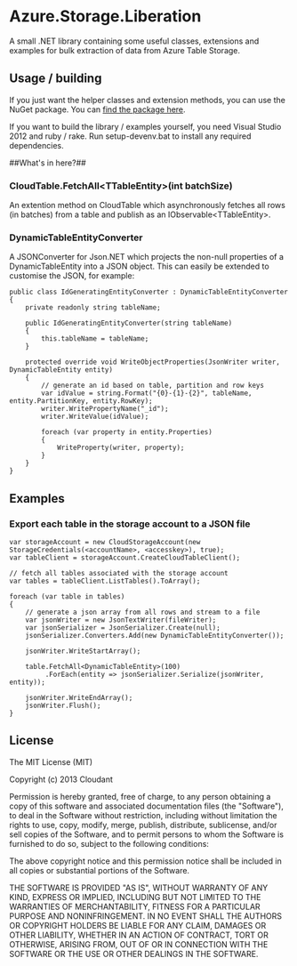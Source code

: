 # Azure.Storage.Liberation #
A small .NET library containing some useful classes, extensions and examples for bulk extraction of data from Azure Table Storage.


## Usage / building ##
If you just want the helper classes and extension methods, you can use the NuGet package. You can [find the package here](https://nuget.org/packages/Azure.Storage.Liberation/).

If you want to build the library / examples yourself, you need Visual Studio 2012 and ruby / rake. Run setup-devenv.bat to install any required dependencies.

##What's in here?##

### CloudTable.FetchAll&lt;TTableEntity&gt;(int batchSize) ###

An extention method on CloudTable which asynchronously fetches all rows (in batches) from a table and publish as an IObservable&lt;TTableEntity&gt;.

### DynamicTableEntityConverter ###

A JSONConverter for Json.NET which projects the non-null properties of a DynamicTableEntity into a JSON object. 
This can easily be extended to customise the JSON, for example:
	
	public class IdGeneratingEntityConverter : DynamicTableEntityConverter
	{
	    private readonly string tableName;
	
	    public IdGeneratingEntityConverter(string tableName)
	    {
	        this.tableName = tableName;
	    }
	
	    protected override void WriteObjectProperties(JsonWriter writer, DynamicTableEntity entity)
	    {	
			// generate an id based on table, partition and row keys
			var idValue = string.Format("{0}-{1}-{2}", tableName, entity.PartitionKey, entity.RowKey);
			writer.WritePropertyName("_id");
			writer.WriteValue(idValue);
	
	        foreach (var property in entity.Properties)
	        {
	            WriteProperty(writer, property);
	        }
	    }
	}  


## Examples ##

### Export each table in the storage account to a JSON file ###

	var storageAccount = new CloudStorageAccount(new StorageCredentials(<accountName>, <accesskey>), true);
	var tableClient = storageAccount.CreateCloudTableClient();
	
	// fetch all tables associated with the storage account	
	var tables = tableClient.ListTables().ToArray();
	
	foreach (var table in tables)
	{
		// generate a json array from all rows and stream to a file
	    var jsonWriter = new JsonTextWriter(fileWriter);
        var jsonSerializer = JsonSerializer.Create(null);
        jsonSerializer.Converters.Add(new DynamicTableEntityConverter());

        jsonWriter.WriteStartArray();

        table.FetchAll<DynamicTableEntity>(100)
             .ForEach(entity => jsonSerializer.Serialize(jsonWriter, entity));

        jsonWriter.WriteEndArray();
        jsonWriter.Flush();
	}


## License ##
The MIT License (MIT)

Copyright (c) 2013 Cloudant

Permission is hereby granted, free of charge, to any person obtaining a copy of this software and associated documentation files (the "Software"), to deal in the Software without restriction, including without limitation the rights to use, copy, modify, merge, publish, distribute, sublicense, and/or sell copies of the Software, and to permit persons to whom the Software is furnished to do so, subject to the following conditions:

The above copyright notice and this permission notice shall be included in all copies or substantial portions of the Software.

THE SOFTWARE IS PROVIDED "AS IS", WITHOUT WARRANTY OF ANY KIND, EXPRESS OR IMPLIED, INCLUDING BUT NOT LIMITED TO THE WARRANTIES OF MERCHANTABILITY, FITNESS FOR A PARTICULAR PURPOSE AND NONINFRINGEMENT. IN NO EVENT SHALL THE AUTHORS OR COPYRIGHT HOLDERS BE LIABLE FOR ANY CLAIM, DAMAGES OR OTHER LIABILITY, WHETHER IN AN ACTION OF CONTRACT, TORT OR OTHERWISE, ARISING FROM, OUT OF OR IN CONNECTION WITH THE SOFTWARE OR THE USE OR OTHER DEALINGS IN THE SOFTWARE.


